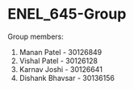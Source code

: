 # ENEL_645-Group

   Group members:
1. Manan Patel - 30126849
2. Vishal Patel - 30126128
3. Karnav Joshi - 30126641
4. Dishank Bhavsar - 30136156

